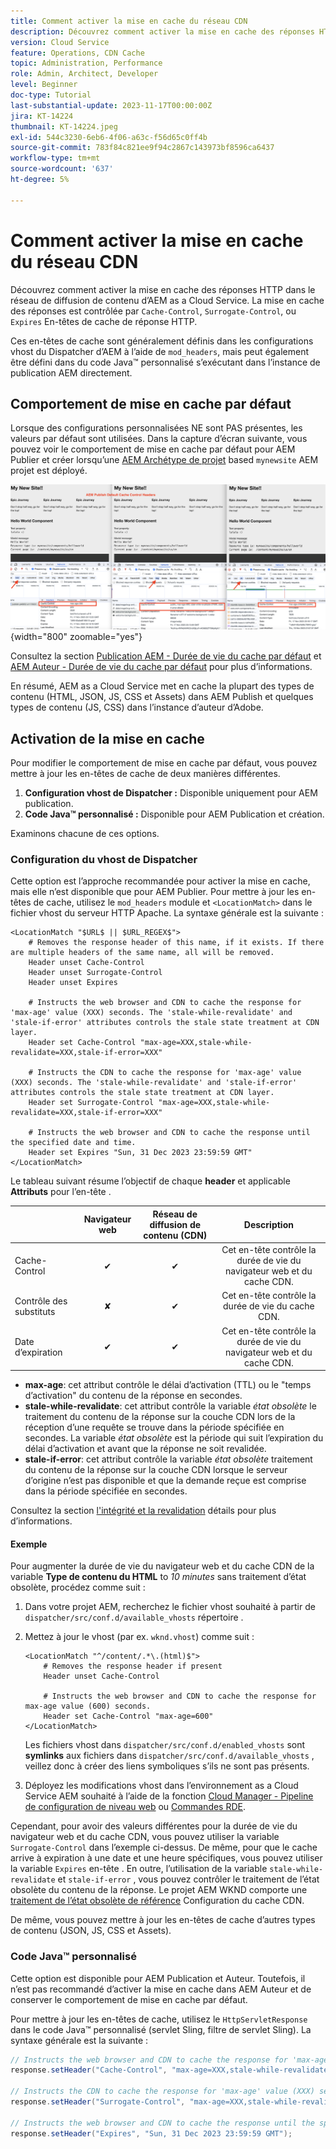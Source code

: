 ```yaml
---
title: Comment activer la mise en cache du réseau CDN
description: Découvrez comment activer la mise en cache des réponses HTTP dans le réseau de diffusion de contenu d’AEM as a Cloud Service.
version: Cloud Service
feature: Operations, CDN Cache
topic: Administration, Performance
role: Admin, Architect, Developer
level: Beginner
doc-type: Tutorial
last-substantial-update: 2023-11-17T00:00:00Z
jira: KT-14224
thumbnail: KT-14224.jpeg
exl-id: 544c3230-6eb6-4f06-a63c-f56d65c0ff4b
source-git-commit: 783f84c821ee9f94c2867c143973bf8596ca6437
workflow-type: tm+mt
source-wordcount: '637'
ht-degree: 5%

---
```


# Comment activer la mise en cache du réseau CDN

Découvrez comment activer la mise en cache des réponses HTTP dans le réseau de diffusion de contenu d’AEM as a Cloud Service. La mise en cache des réponses est contrôlée par `Cache-Control`, `Surrogate-Control`, ou `Expires` En-têtes de cache de réponse HTTP.

Ces en-têtes de cache sont généralement définis dans les configurations vhost du Dispatcher d’AEM à l’aide de `mod_headers`, mais peut également être défini dans du code Java™ personnalisé s’exécutant dans l’instance de publication AEM directement.

## Comportement de mise en cache par défaut

Lorsque des configurations personnalisées NE sont PAS présentes, les valeurs par défaut sont utilisées. Dans la capture d’écran suivante, vous pouvez voir le comportement de mise en cache par défaut pour AEM Publier et créer lorsqu’une [AEM Archétype de projet](https://github.com/adobe/aem-project-archetype) based `mynewsite` AEM projet est déployé.

![Comportement de mise en cache par défaut](../assets/how-to/aem-publish-default-cache-headers.png){width="800" zoomable="yes"}

Consultez la section [Publication AEM - Durée de vie du cache par défaut](https://experienceleague.adobe.com/docs/experience-manager-learn/cloud-service/caching/publish.html#cdn-cache-life) et [AEM Auteur - Durée de vie du cache par défaut](https://experienceleague.adobe.com/docs/experience-manager-learn/cloud-service/caching/author.html?#default-cache-life) pour plus d’informations.

En résumé, AEM as a Cloud Service met en cache la plupart des types de contenu (HTML, JSON, JS, CSS et Assets) dans AEM Publish et quelques types de contenu (JS, CSS) dans l’instance d’auteur d’Adobe.

## Activation de la mise en cache

Pour modifier le comportement de mise en cache par défaut, vous pouvez mettre à jour les en-têtes de cache de deux manières différentes.

1. **Configuration vhost de Dispatcher :** Disponible uniquement pour AEM publication.
1. **Code Java™ personnalisé :** Disponible pour AEM Publication et création.

Examinons chacune de ces options.

### Configuration du vhost de Dispatcher

Cette option est l’approche recommandée pour activer la mise en cache, mais elle n’est disponible que pour AEM Publier. Pour mettre à jour les en-têtes de cache, utilisez le `mod_headers` module et `<LocationMatch>` dans le fichier vhost du serveur HTTP Apache. La syntaxe générale est la suivante :

```
<LocationMatch "$URL$ || $URL_REGEX$">
    # Removes the response header of this name, if it exists. If there are multiple headers of the same name, all will be removed.
    Header unset Cache-Control
    Header unset Surrogate-Control
    Header unset Expires

    # Instructs the web browser and CDN to cache the response for 'max-age' value (XXX) seconds. The 'stale-while-revalidate' and 'stale-if-error' attributes controls the stale state treatment at CDN layer.
    Header set Cache-Control "max-age=XXX,stale-while-revalidate=XXX,stale-if-error=XXX"
    
    # Instructs the CDN to cache the response for 'max-age' value (XXX) seconds. The 'stale-while-revalidate' and 'stale-if-error' attributes controls the stale state treatment at CDN layer.
    Header set Surrogate-Control "max-age=XXX,stale-while-revalidate=XXX,stale-if-error=XXX"
    
    # Instructs the web browser and CDN to cache the response until the specified date and time.
    Header set Expires "Sun, 31 Dec 2023 23:59:59 GMT"
</LocationMatch>
```

Le tableau suivant résume l’objectif de chaque **header** et applicable **Attributs** pour l’en-tête .

|                     | Navigateur web | Réseau de diffusion de contenu (CDN) | Description |
|---------------------|:-----------:|:---------:|:-----------:|
| Cache-Control | ✔ | ✔ | Cet en-tête contrôle la durée de vie du navigateur web et du cache CDN. |
| Contrôle des substituts | ✘ | ✔ | Cet en-tête contrôle la durée de vie du cache CDN. |
| Date d’expiration | ✔ | ✔ | Cet en-tête contrôle la durée de vie du navigateur web et du cache CDN. |


- **max-age**: cet attribut contrôle le délai d’activation (TTL) ou le &quot;temps d’activation&quot; du contenu de la réponse en secondes.
- **stale-while-revalidate**: cet attribut contrôle la variable _état obsolète_ le traitement du contenu de la réponse sur la couche CDN lors de la réception d’une requête se trouve dans la période spécifiée en secondes. La variable _état obsolète_ est la période qui suit l’expiration du délai d’activation et avant que la réponse ne soit revalidée.
- **stale-if-error**: cet attribut contrôle la variable _état obsolète_ traitement du contenu de la réponse sur la couche CDN lorsque le serveur d’origine n’est pas disponible et que la demande reçue est comprise dans la période spécifiée en secondes.

Consultez la section [l&#39;intégrité et la revalidation](https://developer.fastly.com/learning/concepts/edge-state/cache/stale/) détails pour plus d’informations.

#### Exemple

Pour augmenter la durée de vie du navigateur web et du cache CDN de la variable **Type de contenu du HTML** to _10 minutes_ sans traitement d’état obsolète, procédez comme suit :

1. Dans votre projet AEM, recherchez le fichier vhost souhaité à partir de `dispatcher/src/conf.d/available_vhosts` répertoire .
1. Mettez à jour le vhost (par ex. `wknd.vhost`) comme suit :

   ```
   <LocationMatch "^/content/.*\.(html)$">
       # Removes the response header if present
       Header unset Cache-Control
   
       # Instructs the web browser and CDN to cache the response for max-age value (600) seconds.
       Header set Cache-Control "max-age=600"
   </LocationMatch>
   ```

   Les fichiers vhost dans `dispatcher/src/conf.d/enabled_vhosts` sont **symlinks** aux fichiers dans `dispatcher/src/conf.d/available_vhosts` , veillez donc à créer des liens symboliques s’ils ne sont pas présents.
1. Déployez les modifications vhost dans l’environnement as a Cloud Service AEM souhaité à l’aide de la fonction [Cloud Manager - Pipeline de configuration de niveau web](https://experienceleague.adobe.com/docs/experience-manager-cloud-service/content/implementing/using-cloud-manager/cicd-pipelines/introduction-ci-cd-pipelines.html?#web-tier-config-pipelines) ou [Commandes RDE](https://experienceleague.adobe.com/docs/experience-manager-learn/cloud-service/developing/rde/how-to-use.html?lang=en#deploy-apache-or-dispatcher-configuration).

Cependant, pour avoir des valeurs différentes pour la durée de vie du navigateur web et du cache CDN, vous pouvez utiliser la variable `Surrogate-Control` dans l’exemple ci-dessus. De même, pour que le cache arrive à expiration à une date et une heure spécifiques, vous pouvez utiliser la variable `Expires` en-tête . En outre, l’utilisation de la variable `stale-while-revalidate` et `stale-if-error` , vous pouvez contrôler le traitement de l’état obsolète du contenu de la réponse. Le projet AEM WKND comporte une [traitement de l’état obsolète de référence](https://github.com/adobe/aem-guides-wknd/blob/main/dispatcher/src/conf.d/available_vhosts/wknd.vhost#L150-L155) Configuration du cache CDN.

De même, vous pouvez mettre à jour les en-têtes de cache d’autres types de contenu (JSON, JS, CSS et Assets).

### Code Java™ personnalisé

Cette option est disponible pour AEM Publication et Auteur. Toutefois, il n’est pas recommandé d’activer la mise en cache dans AEM Auteur et de conserver le comportement de mise en cache par défaut.

Pour mettre à jour les en-têtes de cache, utilisez le `HttpServletResponse` dans le code Java™ personnalisé (servlet Sling, filtre de servlet Sling). La syntaxe générale est la suivante :

```java
// Instructs the web browser and CDN to cache the response for 'max-age' value (XXX) seconds. The 'stale-while-revalidate' and 'stale-if-error' attributes controls the stale state treatment at CDN layer.
response.setHeader("Cache-Control", "max-age=XXX,stale-while-revalidate=XXX,stale-if-error=XXX");

// Instructs the CDN to cache the response for 'max-age' value (XXX) seconds. The 'stale-while-revalidate' and 'stale-if-error' attributes controls the stale state treatment at CDN layer.
response.setHeader("Surrogate-Control", "max-age=XXX,stale-while-revalidate=XXX,stale-if-error=XXX");

// Instructs the web browser and CDN to cache the response until the specified date and time.
response.setHeader("Expires", "Sun, 31 Dec 2023 23:59:59 GMT");
```
